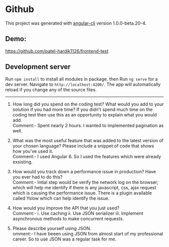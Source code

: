 # Github

This project was generated with [angular-cli](https://github.com/angular/angular-cli) version 1.0.0-beta.20-4.

## Demo:

https://github.com/patel-hardik1126/frontend-test

## Development server

Run `npm install` to install all modules in package. then
Run `ng serve` for a dev server. Navigate to `http://localhost:4200/`. The app will automatically reload if you change any of the source files.

---

1. How long did you spend on the coding test? What would you add to your solution if you had more time? If you didn't spend much time on the coding test then use this as an opportunity to explain what you would add.
   <br/>Comment:- Spent nearly 2 hours. I wanted to implemented pagination as well.

2. What was the most useful feature that was added to the latest version of your chosen language? Please include a
   snippet of code that shows how you've used it.
   <br/>Comment:- I used Angular 6. So I used the features which were already exsisting.

3. How would you track down a performance issue in production? Have you ever had to do this?
   <br/>Comment:- Intial step would be verify the network log on the browser; which will help me identify if there is any javascript, css, ajax request which is causing the performance issue. There is a plugin available called Yslow which can help identify the issue.

4. How would you improve the API that you just used?
   <br/>Comment:-
   i. Use caching
   ii. Use JSON serializer
   iii. Implement asynchronous methods to make concurrent requests.

5. Please describe yourself using JSON.
   <br/>omment:-
   I have beeen using JSON from almost start of my professional career. So to use JSON was a regular task for me.
